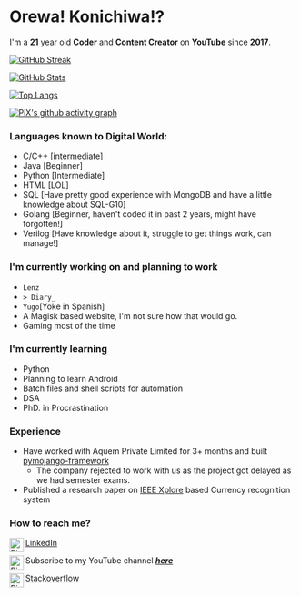 # Orewa! Konichiwa!? 
I'm a **21** year old **Coder** and **Content Creator** on **YouTube** since **2017**.   

[![GitHub Streak](https://github-readme-streak-stats.herokuapp.com?user=pixincreate&theme=highcontrast&hide_border=true&count_private=true)](https://git.io/streak-stats)

[![GitHub Stats](https://github-readme-stats.vercel.app/api?username=pixincreate&theme=highcontrast&show_icons=true&hide_border=true&count_private=true)](https://github-readme-stats.vercel.app/)

[![Top Langs](https://github-readme-stats.vercel.app/api/top-langs/?username=pixincreate&theme=highcontrast&show_icons=true&hide_border=true&layout=compact)](https://github.com/anuraghazra/github-readme-stats)


[![PiX's github activity graph](https://activity-graph.herokuapp.com/graph?username=pixincreate&theme=gotham)](https://github.com/pixincreate)


### Languages known to Digital World:  
- C/C++ [intermediate]
- Java  [Beginner]
- Python  [Intermediate]
- HTML  [LOL]
- SQL [Have pretty good experience with MongoDB and have a little knowledge about SQL-G10]
- Golang  [Beginner, haven't coded it in past 2 years, might have forgotten!]
- Verilog [Have knowledge about it, struggle to get things work, can manage!]
  
### I'm currently working on and planning to work  
- `Lenz`
- `> Diary_`
- `Yugo`[Yoke in Spanish]
- A Magisk based website, I'm not sure how that would go.
- Gaming most of the time
  
### I'm currently learning   
- Python
- Planning to learn Android
- Batch files and shell scripts for automation
- DSA
- PhD. in Procrastination
  
### Experience
- Have worked with Aquem Private Limited for 3+ months and built [pymojango-framework](https://github.com/pixincreate/pymojango-framework)
  - The company rejected to work with us as the project got delayed as we had semester exams.
- Published a research paper on [IEEE Xplore](https://ieeexplore.ieee.org/document/9688513) based Currency recognition system

### How to reach me?  
[LinkedIn](https://www.linkedin.com/in/pixincreate/)
<a href="https://www.linkedin.com/in/pixincreate/">
  <img align="left" alt="PiX on LinkedIn" width="25px" src="https://imgs.search.brave.com/TQTym5qzpizZ5GHIgpHu6-RTEchhOps_4v-FWSI8ZIE/rs:fit:32:32:1/g:ce/aHR0cDovL2Zhdmlj/b25zLnNlYXJjaC5i/cmF2ZS5jb20vaWNv/bnMvNGE1YzZjOWNj/NmNiODQ4NzI0ODg1/MGY5ZGQ2YzhjZTRm/N2NjOGIzZjc1NTlj/NDM2ZGI5Yjk3ZWI1/YzBmNzJmZS93d3cu/bGlua2VkaW4uY29t/Lw"/>
</a>

Subscribe to my YouTube channel [_**here**_](https://youtube.com/c/pixincreate1)
<a href="https://youtube.com/c/pixincreate1">
  <img align="left" alt="PiXinCreate on YouTube" width="25px" src="https://imgs.search.brave.com/Ux4Hee4evZhvjuTKwtapBycOGjGDci2Gvn2pbSzvbC0/rs:fit:32:32:1/g:ce/aHR0cDovL2Zhdmlj/b25zLnNlYXJjaC5i/cmF2ZS5jb20vaWNv/bnMvOTkyZTZiMWU3/YzU3Nzc5YjExYzUy/N2VhZTIxOWNlYjM5/ZGVjN2MyZDY4Nzdh/ZDYzMTYxNmI5N2Rk/Y2Q3N2FkNy93d3cu/eW91dHViZS5jb20v"/>
</a>

[Stackoverflow](https://android.stackexchange.com/users/335965/theycallmepix)
<a href="https://android.stackexchange.com/users/335965/theycallmepix">
  <img align="left" alt="PiX on stackoverflow" width="25px" src="https://imgs.search.brave.com/snMTn5UndzYVBcY9ljraLivTObHfHpTei9IWTdrtCj4/rs:fit:32:32:1/g:ce/aHR0cDovL2Zhdmlj/b25zLnNlYXJjaC5i/cmF2ZS5jb20vaWNv/bnMvNWU3Zjg0ZjA1/YjQ3ZTlkNjQ1ODA1/MjAwODhiNjhjYWU0/OTc4MjM4ZDJlMTBi/ODExYmNiNTkzMjdh/YjM3MGExMS9zdGFj/a292ZXJmbG93LmNv/bS8"/>
</a>
